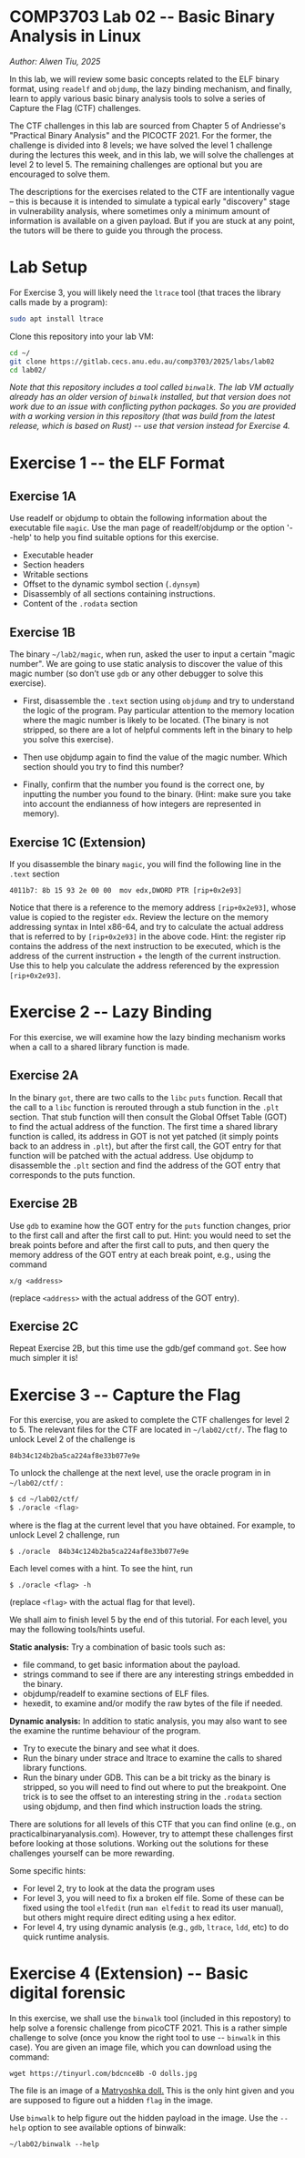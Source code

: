 # COMP3703 Lab 02 -- Basic Binary Analysis in Linux
_Author: Alwen Tiu, 2025_

In this lab, we will review some basic concepts related to the ELF binary format, using `readelf` and `objdump`, the lazy binding mechanism, and finally, learn to apply various basic binary analysis tools to solve a series of Capture the Flag (CTF) challenges.

The CTF challenges in this lab are sourced from Chapter 5 of Andriesse's "Practical Binary Analysis" and the PICOCTF 2021. For the former, the challenge is divided into 8 levels; we have solved the level 1 challenge during the lectures this week, and in this lab, we will solve the challenges at level 2 to level 5. The remaining challenges are optional but you are encouraged to solve them. 

The descriptions for the exercises related to the CTF are intentionally vague – this is because it is intended to simulate a typical early "discovery" stage in vulnerability analysis, where sometimes only a minimum amount of information is available on a given payload. But if you are stuck at any point, the tutors will be there to guide you through the process. 

# Lab Setup

For Exercise 3, you will likely need the `ltrace` tool (that traces the library calls made by a program):

```bash
sudo apt install ltrace
```

Clone this repository into your lab VM:

```bash
cd ~/
git clone https://gitlab.cecs.anu.edu.au/comp3703/2025/labs/lab02
cd lab02/
```

_Note that this repository includes a tool called `binwalk`. The lab VM actually already has an older version of `binwalk` installed, but that version does not work due to an issue with conflicting python packages. So you are provided with a working version in this repository (that was build from the latest release, which is based on Rust) -- use that version instead for Exercise 4._


# Exercise 1 -- the ELF Format

## Exercise 1A

Use readelf or objdump to obtain the following information about the executable file `magic`. Use the man page of readelf/objdump or the option '--help' to help you find suitable options for this exercise.

* Executable header
* Section headers
* Writable sections
* Offset to the dynamic symbol section (`.dynsym`)
* Disassembly of all sections containing instructions.
* Content of the `.rodata` section


## Exercise 1B

The binary `~/lab2/magic`, when run, asked the user to input a certain "magic number". We are going to use static analysis to discover the value of this magic number (so don’t use `gdb` or any other debugger to solve this exercise). 

- First, disassemble the `.text` section using `objdump` and try to understand the logic of the program. Pay particular attention to the memory location where the magic number is likely to be located. (The binary is not stripped, so there are a lot of helpful comments left in the binary to help you solve this exercise). 

- Then use objdump again to find the value of the magic number. Which section should you try to find this number? 

- Finally, confirm that the number you found is the correct one, by inputting the number you found to the binary. (Hint: make sure you take into account the endianness of how integers are represented in memory). 

## Exercise 1C (Extension)

If you disassemble the binary `magic`, you will find the following line in the `.text` section 

```
4011b7: 8b 15 93 2e 00 00  mov edx,DWORD PTR [rip+0x2e93]
```

Notice that there is a reference to the memory address `[rip+0x2e93]`, whose value is copied to the register `edx`. Review the lecture on the memory addressing syntax in Intel x86-64, and try to calculate the actual address that is referred to by `[rip+0x2e93]` in the above code.  Hint: the register rip contains the address of the next instruction to be executed, which is the address of the current instruction + the length of the current instruction. Use this to help you calculate the address referenced by the expression `[rip+0x2e93]`. 

# Exercise 2 -- Lazy Binding

For this exercise, we will examine how the lazy binding mechanism works when a call to a shared library function is made. 

## Exercise 2A 
In the binary `got`, there are two calls to the `libc` `puts` function. Recall that the call to a `libc` function is rerouted through a stub function in the `.plt` section. That stub function will then consult the Global Offset Table (GOT) to find the actual address of the function. The first time a shared library function is called, its address in GOT is not yet patched (it simply points back to an address in `.plt`), but after the first call, the GOT entry for that function will be patched with the actual address. 
Use objdump to disassemble the `.plt` section and find the address of the GOT entry that corresponds to the puts function. 

## Exercise 2B
Use `gdb` to examine how the GOT entry for the `puts` function changes, prior to the first call and after the first call to put. Hint: you would need to set the break points before and after the first call to puts, and then query the memory address of the GOT entry at each break point, e.g., using the command 

```
x/g <address>
```

(replace `<address>` with the actual address of the GOT entry). 

## Exercise 2C  
Repeat Exercise 2B, but this time use the gdb/gef command `got`. See how much simpler it is! 


# Exercise 3 -- Capture the Flag

For this exercise, you are asked to complete the CTF challenges for level 2 to 5. The relevant files for the CTF are located in `~/lab02/ctf/`. The flag to unlock Level 2 of the challenge is 

```
84b34c124b2ba5ca224af8e33b077e9e
```

To unlock the challenge at the next level, use the oracle program in in `~/lab02/ctf/` : 

```bash
$ cd ~/lab02/ctf/
$ ./oracle <flag> 
```
where <flag> is the flag at the current level that you have obtained. 
For example, to unlock Level 2 challenge, run

```
$ ./oracle  84b34c124b2ba5ca224af8e33b077e9e
```
Each level comes with a hint. To see the hint, run
```
$ ./oracle <flag> -h 
```
(replace `<flag>` with the actual flag for that level).

We shall aim to finish level 5 by the end of this tutorial. For each level, you may the following tools/hints useful.

**Static analysis:** Try a combination of basic tools such as:
- file command, to get basic information about the payload. 
- strings command to see if there are any interesting strings embedded in the binary. 
- objdump/readelf to examine sections of ELF files. 
- hexedit, to examine and/or modify the raw bytes of the file if needed. 

**Dynamic analysis:** In addition to static analysis, you may also want to see the examine the runtime behaviour of the program. 
- Try to execute the binary and see what it does. 
- Run the binary under strace and ltrace to examine the calls to shared library functions. 
- Run the binary under GDB. This can be a bit tricky as the binary is stripped, so you will need to find out where to put the breakpoint. One trick is to see the offset to an interesting string in the `.rodata` section using objdump, and then find which instruction loads the string. 

There are solutions for all levels of this CTF that you can find online (e.g., on practicalbinaryanalysis.com). However, try to attempt these challenges first before looking at those solutions. Working out the solutions for these challenges yourself can be more rewarding.

Some specific hints:
- For level 2, try to look at the data the program uses
- For level 3, you will need to fix a broken elf file. Some of these can be fixed using the tool `elfedit` (run `man elfedit` to read its user manual), but others might require direct editing using a hex editor.
- For level 4, try using dynamic analysis (e.g., `gdb`, `ltrace`, `ldd`, etc) to do quick runtime analysis. 


# Exercise 4 (Extension) -- Basic digital forensic

In this exercise, we shall use the `binwalk` tool (included in this repostory) to help solve a forensic challenge from picoCTF 2021. This is a rather simple challenge to solve (once you know the right tool to use -- `binwalk` in this case). 
You are given an image file, which you can download using the command:

```
wget https://tinyurl.com/bdcnce8b -O dolls.jpg
```

The file is an image of a [Matryoshka doll.](https://en.wikipedia.org/wiki/Matryoshka_doll) This is the only hint given and you are supposed to figure out a hidden `flag` in the image. 

Use `binwalk` to help figure out the hidden payload in the image. 
Use the `--help` option to see available options of binwalk:

```
~/lab02/binwalk --help
```

